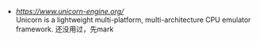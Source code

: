
+ *https://www.unicorn-engine.org/*  
  Unicorn is a lightweight multi-platform, multi-architecture CPU emulator framework.
  还没用过，先mark

